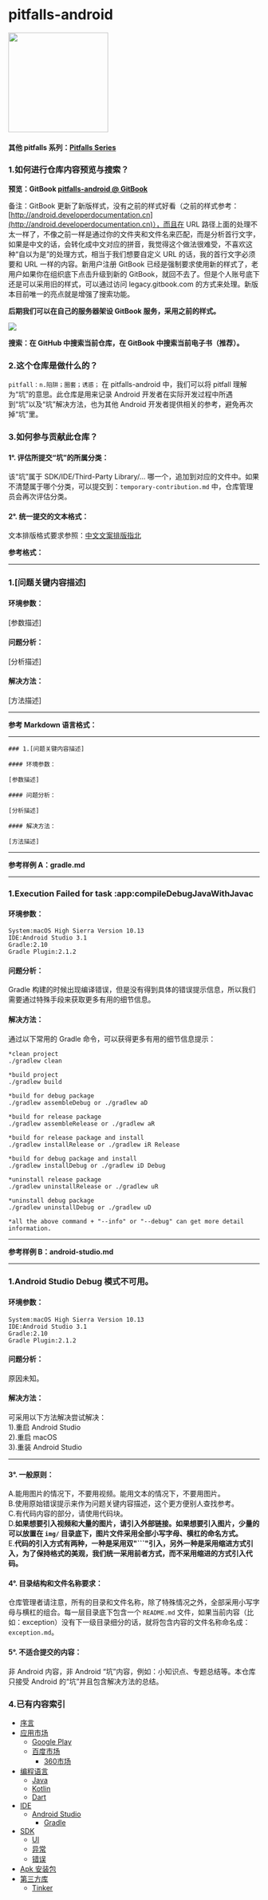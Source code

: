 # pitfalls-android

<img src="logo-pitfalls-android.png" width="" height="200"/>

#### 其他 pitfalls 系列：[Pitfalls Series](https://github.com/42Chapters/pitfalls)

### 1.如何进行仓库内容预览与搜索？

**预览：GitBook [pitfalls-android @ GitBook](https://42chapters.gitbook.io/pitfalls-android/)**

备注：GitBook 更新了新版样式，没有之前的样式好看（之前的样式参考：[http://android.developerdocumentation.cn](http://android.developerdocumentation.cn)），而且在 URL 路径上面的处理不太一样了，不像之前一样是通过你的文件夹和文件名来匹配，而是分析首行文字，如果是中文的话，会转化成中文对应的拼音，我觉得这个做法很难受，不喜欢这种“自以为是”的处理方式，相当于我们想要自定义 URL 的话，我的首行文字必须要和 URL 一样的内容。新用户注册 GitBook 已经是强制要求使用新的样式了，老用户如果你在组织底下点击升级到新的 GitBook，就回不去了。但是个人账号底下还是可以采用旧的样式，可以通过访问 legacy.gitbook.com 的方式来处理。新版本目前唯一的亮点就是增强了搜索功能。

**后期我们可以在自己的服务器架设 GitBook 服务，采用之前的样式。**

![](/img/new-gitbook-search.png)

**搜索：在 GitHub 中搜索当前仓库，在 GitBook 中搜索当前电子书（推荐）。**

### 2.这个仓库是做什么的？

`pitfall：n.陷阱；圈套；诱惑；` 在 pitfalls-android 中，我们可以将 pitfall 理解为“坑”的意思。此仓库是用来记录 Android 开发者在实际开发过程中所遇到“坑”以及“坑”解决方法，也为其他 Android 开发者提供相关的参考，避免再次掉“坑”里。

### 3.如何参与贡献此仓库？

#### 1°. 评估所提交“坑”的所属分类：

该“坑”属于 SDK/IDE/Third-Party Library/... 哪一个，追加到对应的文件中。如果不清楚属于哪个分类，可以提交到：`temporary-contribution.md` 中，仓库管理员会再次评估分类。

#### 2°. 统一提交的文本格式：

文本排版格式要求参照：[中文文案排版指北](https://github.com/sparanoid/chinese-copywriting-guidelines)

**参考格式：**

***
### 1.[问题关键内容描述]

#### 环境参数：

[参数描述]

#### 问题分析：

[分析描述]

#### 解决方法：

[方法描述]
***

**参考 Markdown 语言格式：**

***
```
### 1.[问题关键内容描述]

#### 环境参数：

[参数描述]

#### 问题分析：

[分析描述]

#### 解决方法：

[方法描述]
```
***

**参考样例 A：gradle.md**
*** 
### 1.Execution Failed for task :app:compileDebugJavaWithJavac

#### 环境参数：

```  
System:macOS High Sierra Version 10.13
IDE:Android Studio 3.1
Gradle:2.10
Gradle Plugin:2.1.2
```

#### 问题分析：

Gradle 构建的时候出现编译错误，但是没有得到具体的错误提示信息，所以我们需要通过特殊手段来获取更多有用的细节信息。


#### 解决方法：

通过以下常用的 Gradle 命令，可以获得更多有用的细节信息提示：

```
*clean project
./gradlew clean  

*build project
./gradlew build

*build for debug package
./gradlew assembleDebug or ./gradlew aD

*build for release package
./gradlew assembleRelease or ./gradlew aR

*build for release package and install
./gradlew installRelease or ./gradlew iR Release

*build for debug package and install
./gradlew installDebug or ./gradlew iD Debug

*uninstall release package
./gradlew uninstallRelease or ./gradlew uR

*uninstall debug package
./gradlew uninstallDebug or ./gradlew uD 

*all the above command + "--info" or "--debug" can get more detail information.
```

***

**参考样例 B：android-studio.md**
***
### 1.Android Studio Debug 模式不可用。

#### 环境参数：

```  
System:macOS High Sierra Version 10.13
IDE:Android Studio 3.1
Gradle:2.10
Gradle Plugin:2.1.2
```

#### 问题分析：

原因未知。

#### 解决方法：

可采用以下方法解决尝试解决：  
1).重启 Android Studio  
2).重启 macOS  
3).重装 Android Studio
***


#### 3°. 一般原则：

A.能用图片的情况下，不要用视频。能用文本的情况下，不要用图片。  
B.使用原始错误提示来作为问题关键内容描述，这个更方便别人查找参考。  
C.有代码内容的部分，请使用代码块。  
D.**如果想要引入视频和大量的图片，请引入外部链接。如果想要引入图片，少量的可以放置在 `img/` 目录底下，图片文件采用全部小写字母、横杠的命名方式。**  
E.**代码的引入方式有两种，一种是采用双"```"引入，另外一种是采用缩进方式引入，为了保持格式的美观，我们统一采用前者方式，而不采用缩进的方式引入代码。**

#### 4°. 目录结构和文件名称要求：

仓库管理者请注意，所有的目录和文件名称，除了特殊情况之外，全部采用小写字母与横杠的组合。每一层目录底下包含一个 `README.md` 文件，如果当前内容（比如：exception）没有下一级目录细分的话，就将包含内容的文件名称命名成：`exception.md`。



#### 5°. 不适合提交的内容：

非 Android 内容，非 Android “坑”内容，例如：小知识点、专题总结等。本仓库只接受 Android 的“坑”并且包含解决方法的总结。


### 4.已有内容索引

* [序言](README.md)
* [应用市场](app-store/README.md)
	* [Google Play](app-store/google-play.md)
	* [百度市场](app-store/baidu.md)
       * [360市场](app-store/360.md)
* [编程语言](programming-language/README.md)
	* [Java](programming-language/java.md)
	* [Kotlin](programming-language/kotlin.md)
	* [Dart](programming-language/dart.md)
* [IDE](ide/README.md)
	* [Android Studio](ide/android-studio/README.md)
		* [Gradle](ide/android-studio/gradle.md)
* [SDK](sdk/README.md)
	* [UI](sdk/ui.md)
	* [异常](sdk/exception.md)
	* [错误](sdk/error.md)
* [Apk 安装包](apk/README.md)
* [第三方库](third-party-library/README.md)
	* [Tinker](third-party-library/tinker.md)  


